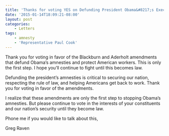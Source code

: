 ```yaml
---
title: 'Thanks for voting YES on Defunding President Obama&#8217;s Executive Amnesty'
date: '2015-01-14T18:09:21-08:00'
layout: post
categories:
    - Letters
tags:
    - amnesty
    - 'Representative Paul Cook'
---
```


Thank you for voting in favor of the Blackburn and Aderholt amendments that defund Obama’s amnesties and protect American workers. This is only the first step. I hope you’ll continue to fight until this becomes law.

Defunding the president’s amnesties is critical to securing our nation, respecting the rule of law, and helping Americans get back to work. Thank you for voting in favor of the amendments.

I realize that these amendments are only the first step to stopping Obama’s amnesties. But please continue to vote in the interests of your constituents and our nation’s security until they become law.

Phone me if you would like to talk about this,

Greg Raven